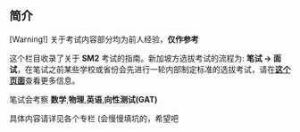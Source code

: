 ## 简介

[Warning!] 关于考试内容部分均为前人经验，**仅作参考**

这个栏目收录了关于 **SM2** 考试的指南。新加坡方选拔考试的流程为: **笔试 -> 面试**，在笔试之前某些学校或省份会先进行一轮内部制定标准的选拔考试，请在[**这个页面**](https://sm2-wiki.github.io/SM2-wiki/pro_school_test/)查看更多信息。

笔试会考察 **数学**,**物理**,**英语**,**向性测试(GAT)**

具体内容请详见各个专栏 (会慢慢填坑的，希望吧
